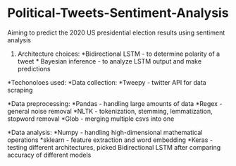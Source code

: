 # Political-Tweets-Sentiment-Analysis

Aiming to predict the 2020 US presidential election results using sentiment analysis

1. Architecture choices:
  *Bidirectional LSTM - to determine polarity of a tweet
       * Bayesian inference - to analyze LSTM output and make predictions

*Techonoloes used:
  *Data collection:
    *Tweepy - twitter API for data scraping
  
  *Data preprocessing:
    *Pandas - handling large amounts of data
    *Regex - general noise removal
    *NLTK -  tokenization, stemming, lemmatization, stopword removal
    *Glob - merging multiple csvs into one
  
  *Data analysis:
    *Numpy - handling high-dimensional mathematical operations
    *sklearn - feature extraction and word embedding
    *Keras - testing different architectures, picked Bidirectional LSTM after comparing accuracy of different models

